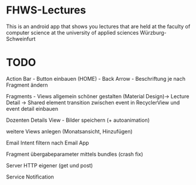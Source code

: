 ﻿# FHWS-Lectures
This is an android app that shows you lectures that are held at the faculty of computer science at the university of applied sciences Würzburg-Schweinfurt 

# TODO
Action Bar 
	- Button einbauen (HOME)
	- Back Arrow
	- Beschriftung je nach Fragment ändern

Fragments
	- Views allgemein schöner gestalten (Material Design)-> Lecture Detail
	-> Shared element transition zwischen event in RecyclerView und event detail einbauen

Dozenten Details View
	- Bilder speichern (+ autoanimation)

weitere Views anlegen (Monatsansicht, Hinzufügen)

Email Intent filtern nach Email App

Fragment übergabeparameter mittels bundles (crash fix)

Server HTTP eigener (get und post)

Service Notification


